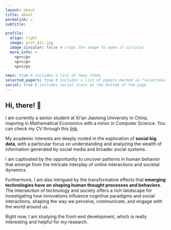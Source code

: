```yaml
---
layout: about
title: about
permalink: /
subtitle: 

profile:
  align: right
  image: prof_pic.jpg
  image_circular: false # crops the image to make it circular
  more_info: >
    <p></p>
    <p></p>
    <p></p>

news: true # includes a list of news items
selected_papers: true # includes a list of papers marked as "selected={true}"
social: true # includes social icons at the bottom of the page
---
```


## Hi, there! 🥰


I am currently a senior student at Xi'an Jiaotong University in China, majoring in Mathematical Economics with a minor in Computer Science.   You can check my CV through this [link](https://cheneyriver.github.io/assets/pdf/cv.pdf).

My academic interests are deeply rooted in the exploration of **social big data**, with a particular focus on understanding and analyzing the wealth of information generated by social media and broader social systems. 

I am captivated by the opportunity to uncover patterns in human behavior that emerge from the intricate interplay of online interactions and societal dynamics. 

Furthermore, I am also intrigued by the transformative effects that **emerging technologies have on shaping human thought processes and behaviors**. The intersection of technology and society offers a rich landscape for investigating how innovations influence cognitive paradigms and social interactions, shaping the way we perceive, communicate, and engage with the world around us.

Right now, I am studying the front-end development, which is really interesting and helpful for my research.


